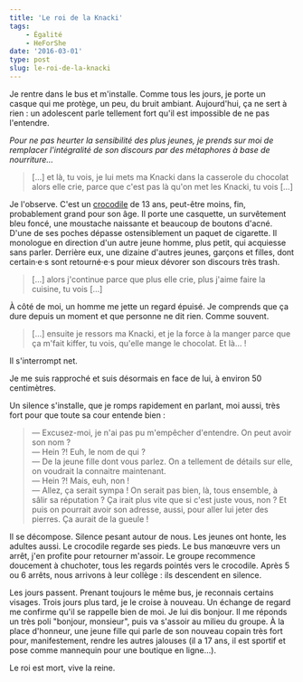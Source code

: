```yaml
---
title: 'Le roi de la Knacki'
tags:
    - Égalité
    - HeForShe
date: '2016-03-01'
type: post
slug: le-roi-de-la-knacki
---
```


Je rentre dans le bus et m'installe. Comme tous les jours, je porte un casque qui me protège, un peu, du bruit ambiant. Aujourd'hui, ça ne sert à rien : un adolescent parle tellement fort qu'il est impossible de ne pas l'entendre.

_Pour ne pas heurter la sensibilité des plus jeunes, je prends sur moi de remplacer l'intégralité de son discours par des métaphores à base de nourriture…_

<!-- more -->

> […] et là, tu vois, je lui mets ma Knacki dans la casserole du chocolat alors elle crie, parce que c'est pas là qu'on met les Knacki, tu vois […]

Je l'observe. C'est un [crocodile](http://projetcrocodiles.tumblr.com) de 13 ans, peut-être moins, fin, probablement grand pour son âge. Il porte une casquette, un survêtement bleu foncé, une moustache naissante et beaucoup de boutons d'acné. D'une de ses poches dépasse ostensiblement un paquet de cigarette. Il monologue en direction d'un autre jeune homme, plus petit, qui acquiesse sans parler. Derrière eux, une dizaine d'autres jeunes, garçons et filles, dont certain‧e‧s sont retourné‧e‧s pour mieux dévorer son discours très <span lang="en">trash</span>.

> […] alors j'continue parce que plus elle crie, plus j'aime faire la cuisine, tu vois […]

À côté de moi, un homme me jette un regard épuisé. Je comprends que ça dure depuis un moment et que personne ne dit rien. Comme souvent.

> […] ensuite je ressors ma Knacki, et je la force à la manger parce que ça m'fait kiffer, tu vois, qu'elle mange le chocolat. Et là… !

Il s'interrompt net.

Je me suis rapproché et suis désormais en face de lui, à environ 50 centimètres.

Un silence s'installe, que je romps rapidement en parlant, moi aussi, très fort pour que toute sa cour entende bien :

> — Excusez-moi, je n'ai pas pu m'empêcher d'entendre. On peut avoir son nom ?  
> — Hein ?! Euh, le nom de qui ?  
> — De la jeune fille dont vous parlez. On a tellement de détails sur elle, on voudrait la connaitre maintenant.  
> — Hein ?! Mais, euh, non !  
> — Allez, ça serait sympa ! On serait pas bien, là, tous ensemble, à sâlir sa réputation ? Ça irait plus vite que si c'est juste vous, non ? Et puis on pourrait avoir son adresse, aussi, pour aller lui jeter des pierres. Ça aurait de la gueule !

Il se décompose. Silence pesant autour de nous. Les jeunes ont honte, les adultes aussi. Le crocodile regarde ses pieds. Le bus manœuvre vers un arrêt, j'en profite pour retourner m'assoir. Le groupe recommence doucement à chuchoter, tous les regards pointés vers le crocodile. Après 5 ou 6 arrêts, nous arrivons à leur collège : ils descendent en silence.

Les jours passent. Prenant toujours le même bus, je reconnais certains visages. Trois jours plus tard, je le croise à nouveau. Un échange de regard me confirme qu'il se rappelle bien de moi. Je lui dis bonjour. Il me réponds un très poli "bonjour, monsieur", puis va s'assoir au milieu du groupe. À la place d'honneur, une jeune fille qui parle de son nouveau copain très fort pour, manifestement, rendre les autres jalouses (il a 17 ans, il est sportif et pose comme mannequin pour une boutique en ligne…).

Le roi est mort, vive la reine.
